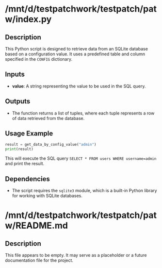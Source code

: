 # /mnt/d/testpatchwork/testpatch/patw/index.py

## Description
This Python script is designed to retrieve data from an SQLite database based on a configuration value. It uses a predefined table and column specified in the `CONFIG` dictionary.

## Inputs
- **value**: A string representing the value to be used in the SQL query.

## Outputs
- The function returns a list of tuples, where each tuple represents a row of data retrieved from the database.

## Usage Example
```python
result = get_data_by_config_value("admin")
print(result)
```

This will execute the SQL query `SELECT * FROM users WHERE username=admin` and print the result.

## Dependencies
- The script requires the `sqlite3` module, which is a built-in Python library for working with SQLite databases.

# /mnt/d/testpatchwork/testpatch/patw/README.md

## Description
This file appears to be empty. It may serve as a placeholder or a future documentation file for the project.
